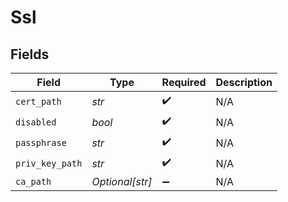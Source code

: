 # Ssl


## Fields

| Field              | Type               | Required           | Description        |
| ------------------ | ------------------ | ------------------ | ------------------ |
| `cert_path`        | *str*              | :heavy_check_mark: | N/A                |
| `disabled`         | *bool*             | :heavy_check_mark: | N/A                |
| `passphrase`       | *str*              | :heavy_check_mark: | N/A                |
| `priv_key_path`    | *str*              | :heavy_check_mark: | N/A                |
| `ca_path`          | *Optional[str]*    | :heavy_minus_sign: | N/A                |